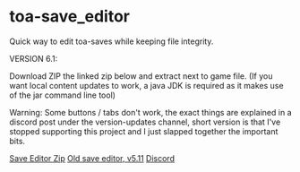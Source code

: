 # toa-save_editor
Quick way to edit toa-saves while keeping file integrity.

VERSION 6.1:

Download ZIP the linked zip below and extract next to game file. (If you want local content updates to work, a java JDK is required as it makes use of the jar command line tool)

Warning: Some buttons / tabs don't work, the exact things are explained in a discord post under the version-updates channel, short version is that I've stopped supporting this project and I just slapped together the important bits.

<a href="https://www.mediafire.com/file/oe6js8bxkulpnk6/editor_V6.rar/file">Save Editor Zip</a>
<a href="http://www.mediafire.com/file/t7ar9rqwoqyj8b9/save_editor_v5-11.exe/file">Old save editor, v5.11</a>
<a href="https://discord.gg/bSvECMz">Discord</a>
